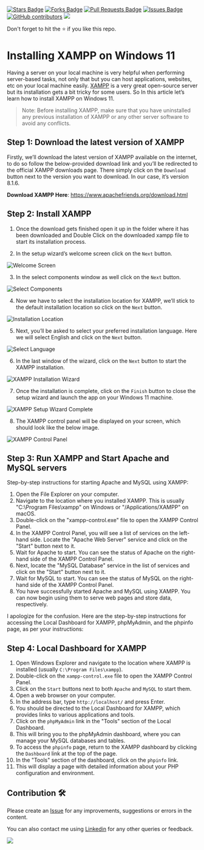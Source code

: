 <a href="https://github.com/drshahizan/learn-php/stargazers"><img src="https://img.shields.io/github/stars/drshahizan/learn-php" alt="Stars Badge"/></a>
<a href="https://github.com/drshahizan/learn-php/network/members"><img src="https://img.shields.io/github/forks/drshahizan/learn-php" alt="Forks Badge"/></a>
<a href="https://github.com/drshahizan/learn-php/pulls"><img src="https://img.shields.io/github/issues-pr/drshahizan/learn-php" alt="Pull Requests Badge"/></a>
<a href="https://github.com/drshahizan/learn-php/issues"><img src="https://img.shields.io/github/issues/drshahizan/learn-php" alt="Issues Badge"/></a>
<a href="https://github.com/drshahizan/learn-php/graphs/contributors"><img alt="GitHub contributors" src="https://img.shields.io/github/contributors/drshahizan/learn-php?color=2b9348"></a>
![](https://visitor-badge.glitch.me/badge?page_id=drshahizan/learn-php)

Don't forget to hit the :star: if you like this repo.

# Installing XAMPP on Windows 11

Having a server on your local machine is very helpful when performing server-based tasks, not only that but you can host applications, websites, etc on your local machine easily. [XAMPP](https://en.wikipedia.org/wiki/XAMPP) is a very great open-source server but its installation gets a bit tricky for some users. So In this article let’s learn how to install XAMPP on Windows 11.

> Note: Before installing XAMPP, make sure that you have uninstalled any previous installation of XAMPP or any other server software to avoid any conflicts.


## Step 1: Download the latest version of XAMPP

Firstly, we’ll download the latest version of XAMPP available on the internet, to do so follow the below-provided download link and you’ll be redirected to the official XAMPP downloads page. There simply click on the `Download` button next to the version you want to download. In our case, it’s version 8.1.6.

**Download XAMPP Here**: https://www.apachefriends.org/download.html

## Step 2: Install XAMPP

1. Once the download gets finished open it up in the folder where it has been downloaded and Double Click on the downloaded xampp file to start its installation process.

2. In the setup wizard’s welcome screen click on the `Next` button.

![Welcome Screen](https://techdecodetutorials.com/wp-content/uploads/2021/08/3_20210819_163744_0002.png?ezimgfmt=rs:770x433/rscb1/ng:webp/ngcb1)

3. In the select components window as well click on the `Next` button.

![Select Components](https://techdecodetutorials.com/wp-content/uploads/2021/08/4_20210819_163744_0003.png?ezimgfmt=rs:770x433/rscb1/ng:webp/ngcb1)

4. Now we have to select the installation location for XAMPP, we’ll stick to the default installation location so click on the `Next` button.

![Installation Location](https://techdecodetutorials.com/wp-content/uploads/2021/08/5_20210819_163744_0004.png?ezimgfmt=rs:770x433/rscb1/ng:webp/ngcb1)

5. Next, you’ll be asked to select your preferred installation language. Here we will select English and click on the `Next` button.

![Select Language](https://techdecodetutorials.com/wp-content/uploads/2021/08/6_20210819_163744_0005.png?ezimgfmt=rs:770x433/rscb1/ng:webp/ngcb1)

6. In the last window of the wizard, click on the `Next` button to start the XAMPP installation.

![XAMPP Installation Wizard](https://techdecodetutorials.com/wp-content/uploads/2021/08/7_20210819_163744_0006.png?ezimgfmt=rs:770x433/rscb1/ng:webp/ngcb1)

7. Once the installation is complete, click on the `Finish` button to close the setup wizard and launch the app on your Windows 11 machine.

![XAMPP Setup Wizard Complete](https://techdecodetutorials.com/wp-content/uploads/2021/08/8_20210819_163744_0007.png?ezimgfmt=rs:770x433/rscb1/ng:webp/ngcb1)

8. The XAMPP control panel will be displayed on your screen, which should look like the below image.

![XAMPP Control Panel](https://techdecodetutorials.com/wp-content/uploads/2021/08/0001-6300368137_20210820_175124_0000.png?ezimgfmt=rs:770x433/rscb1/ng:webp/ngcb1)

## Step 3: Run XAMPP and Start Apache and MySQL servers

Step-by-step instructions for starting Apache and MySQL using XAMPP:

1. Open the File Explorer on your computer.
2. Navigate to the location where you installed XAMPP. This is usually "C:\Program Files\xampp" on Windows or "/Applications/XAMPP" on macOS.
3. Double-click on the "xampp-control.exe" file to open the XAMPP Control Panel.
4. In the XAMPP Control Panel, you will see a list of services on the left-hand side. Locate the "Apache Web Server" service and click on the "Start" button next to it.
5. Wait for Apache to start. You can see the status of Apache on the right-hand side of the XAMPP Control Panel.
6. Next, locate the "MySQL Database" service in the list of services and click on the "Start" button next to it.
7. Wait for MySQL to start. You can see the status of MySQL on the right-hand side of the XAMPP Control Panel.
8. You have successfully started Apache and MySQL using XAMPP. You can now begin using them to serve web pages and store data, respectively.

I apologize for the confusion. Here are the step-by-step instructions for accessing the Local Dashboard for XAMPP, phpMyAdmin, and the phpinfo page, as per your instructions:

## Step 4: Local Dashboard for XAMPP

1. Open Windows Explorer and navigate to the location where XAMPP is installed (usually `C:\Program Files\xampp`).
2. Double-click on the `xampp-control.exe` file to open the XAMPP Control Panel.
3. Click on the `Start` buttons next to both `Apache` and `MySQL` to start them.
4. Open a web browser on your computer.
5. In the address bar, type `http://localhost/` and press Enter.
6. You should be directed to the Local Dashboard for XAMPP, which provides links to various applications and tools.
7. Click on the `phpMyAdmin` link in the "Tools" section of the Local Dashboard.
8. This will bring you to the phpMyAdmin dashboard, where you can manage your MySQL databases and tables.
9. To access the `phpinfo` page, return to the XAMPP dashboard by clicking the `Dashboard` link at the top of the page.
10. In the "Tools" section of the dashboard, click on the `phpinfo` link.
11. This will display a page with detailed information about your PHP configuration and environment.


## Contribution 🛠️
Please create an [Issue](https://github.com/drshahizan/learn-php/issues) for any improvements, suggestions or errors in the content.

You can also contact me using [Linkedin](https://www.linkedin.com/in/drshahizan/) for any other queries or feedback.

![](https://visitor-badge.glitch.me/badge?page_id=drshahizan)
